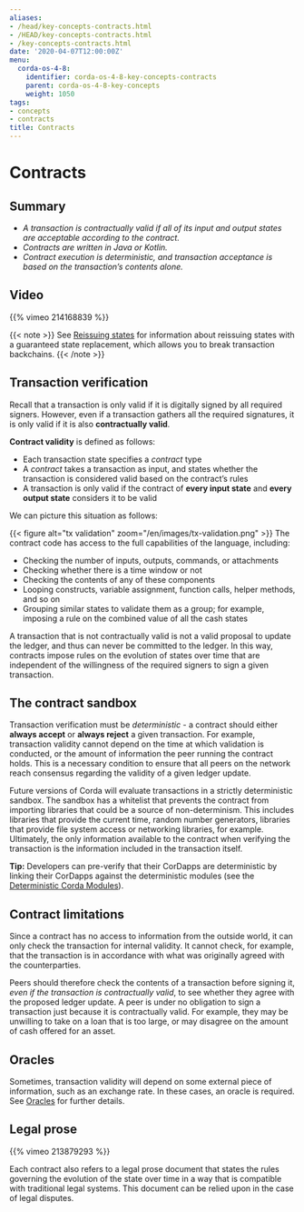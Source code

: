 ```yaml
---
aliases:
- /head/key-concepts-contracts.html
- /HEAD/key-concepts-contracts.html
- /key-concepts-contracts.html
date: '2020-04-07T12:00:00Z'
menu:
  corda-os-4-8:
    identifier: corda-os-4-8-key-concepts-contracts
    parent: corda-os-4-8-key-concepts
    weight: 1050
tags:
- concepts
- contracts
title: Contracts
---
```



# Contracts

## Summary

* *A transaction is contractually valid if all of its input and output states are acceptable according to the contract.*
* *Contracts are written in Java or Kotlin.*
* *Contract execution is deterministic, and transaction acceptance is based on the transaction’s contents alone.*

## Video

{{% vimeo 214168839 %}}

{{< note >}}
See [Reissuing states](reissuing-states.md) for information about reissuing states with a guaranteed state replacement, which allows you to break transaction backchains.
{{< /note >}}

## Transaction verification

Recall that a transaction is only valid if it is digitally signed by all required signers. However, even if a
transaction gathers all the required signatures, it is only valid if it is also **contractually valid**.

**Contract validity** is defined as follows:

* Each transaction state specifies a *contract* type
* A *contract* takes a transaction as input, and states whether the transaction is considered valid based on the
contract’s rules
* A transaction is only valid if the contract of **every input state** and **every output state** considers it to be
valid

We can picture this situation as follows:

{{< figure alt="tx validation" zoom="/en/images/tx-validation.png" >}}
The contract code has access to the full capabilities of the language,
including:

* Checking the number of inputs, outputs, commands, or attachments
* Checking whether there is a time window or not
* Checking the contents of any of these components
* Looping constructs, variable assignment, function calls, helper methods, and so on
* Grouping similar states to validate them as a group; for example, imposing a rule on the combined value of all the cash
states

A transaction that is not contractually valid is not a valid proposal to update the ledger, and thus can never be
committed to the ledger. In this way, contracts impose rules on the evolution of states over time that are
independent of the willingness of the required signers to sign a given transaction.

## The contract sandbox

Transaction verification must be *deterministic* - a contract should either **always accept** or **always reject** a
given transaction. For example, transaction validity cannot depend on the time at which validation is conducted, or
the amount of information the peer running the contract holds. This is a necessary condition to ensure that all peers
on the network reach consensus regarding the validity of a given ledger update.

Future versions of Corda will evaluate transactions in a strictly deterministic sandbox. The sandbox has a whitelist that
prevents the contract from importing libraries that could be a source of non-determinism. This includes libraries
that provide the current time, random number generators, libraries that provide file system access or networking
libraries, for example. Ultimately, the only information available to the contract when verifying the transaction is
the information included in the transaction itself.

**Tip:** Developers can pre-verify that their CorDapps are deterministic by linking their CorDapps against the deterministic modules
(see the [Deterministic Corda Modules](deterministic-modules.md)).

## Contract limitations

Since a contract has no access to information from the outside world, it can only check the transaction for internal
validity. It cannot check, for example, that the transaction is in accordance with what was originally agreed with the
counterparties.

Peers should therefore check the contents of a transaction before signing it, *even if the transaction is
contractually valid*, to see whether they agree with the proposed ledger update. A peer is under no obligation to
sign a transaction just because it is contractually valid. For example, they may be unwilling to take on a loan that
is too large, or may disagree on the amount of cash offered for an asset.

## Oracles

Sometimes, transaction validity will depend on some external piece of information, such as an exchange rate. In
these cases, an oracle is required. See [Oracles](key-concepts-oracles.md) for further details.

## Legal prose

{{% vimeo 213879293 %}}

Each contract also refers to a legal prose document that states the rules governing the evolution of the state over
time in a way that is compatible with traditional legal systems. This document can be relied upon in the case of
legal disputes.
